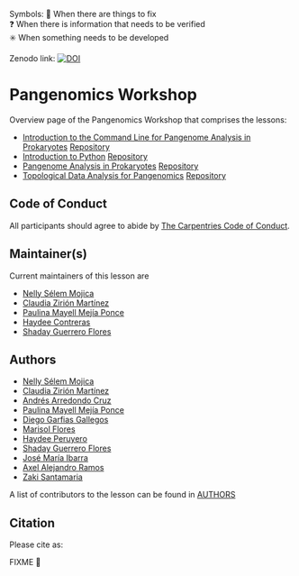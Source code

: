 Symbols: 
  💢 When there are things to fix  
  ❓ When there is information that needs to be verified  
  ✳️ When something needs to be developed


Zenodo link:  [![DOI](https://zenodo.org/badge/DOI/10.5281/zenodo.6636296.svg)](https://doi.org/10.5281/zenodo.6636296)

# Pangenomics Workshop

Overview page of the Pangenomics Workshop that comprises the lessons:

- [Introduction to the Command Line for Pangenome Analysis in Prokaryotes](https://czirion.github.io/shell-pangenomics/) [Repository](https://github.com/Czirion/shell-pangenomics/)
- [Introduction to Python](https://carpentries-incubator.github.io/pangenomics-python/) [Repository](https://github.com/carpentries-incubator/pangenomics-python.git)
- [Pangenome Analysis in Prokaryotes](https://carpentries-incubator.github.io/pangenomics/) [Repository](https://github.com/carpentries-incubator/pangenomics-workshop.git)
- [Topological Data Analysis for Pangenomics](https://carpentries-incubator.github.io/topological-data-analysis/) [Repository](https://github.com/carpentries-incubator/topological-data-analysis.git)

## Code of Conduct

All participants should agree to abide by [The Carpentries Code of Conduct](https://docs.carpentries.org/topic_folders/policies/index_coc.html).

## Maintainer(s)

Current maintainers of this lesson are

* [Nelly Sélem Mojica](https://github.com/nselem)
* [Claudia Zirión Martínez](https://github.com/Czirion)
* [Paulina Mayell Mejía Ponce](https://github.com/paumayell)
* [Haydee Contreras](https://github.com/HaydeePeruyero)
* [Shaday Guerrero Flores](https://github.com/shadayguerrero)

## Authors
* [Nelly Sélem Mojica](https://github.com/nselem)
* [Claudia Zirión Martínez](https://github.com/Czirion)
* [Andrés Arredondo Cruz](https://github.com/andrespan)
* [Paulina Mayell Mejía Ponce](https://github.com/paumayell)
* [Diego Garfias Gallegos](https://github.com/Bedxxe)
* [Marisol Flores]()
* [Haydee Peruyero]()
* [Shaday Guerrero Flores](https://github.com/shadayguerrero)
* [José María Ibarra]()
* [Axel Alejandro Ramos]()
* [Zaki Santamaria]()


A list of contributors to the lesson can be found in [AUTHORS](AUTHORS)

## Citation

Please cite as:

FIXME :anger:

